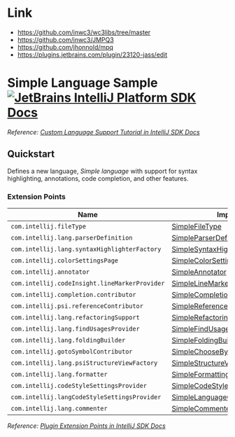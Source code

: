 # Link
- https://github.com/inwc3/wc3libs/tree/master
- https://github.com/inwc3/JMPQ3
- https://github.com/jhonnold/mpq
- https://plugins.jetbrains.com/plugin/23120-jass/edit


# Simple Language Sample [![JetBrains IntelliJ Platform SDK Docs](https://jb.gg/badges/docs.svg)][docs]
*Reference: [Custom Language Support Tutorial in IntelliJ SDK Docs][docs:custom_language_support_tutorial]*

## Quickstart

Defines a new language, _Simple language_ with support for syntax highlighting, annotations, code completion, and other features.

### Extension Points

| Name                                          | Implementation                                                                          | Extension Point Class               |
|-----------------------------------------------|-----------------------------------------------------------------------------------------|-------------------------------------|
| `com.intellij.fileType`                       | [SimpleFileType][file:SimpleFileType]                                                   | `LanguageFileType`                  |
| `com.intellij.lang.parserDefinition`          | [SimpleParserDefinition][file:SimpleParserDefinition]                                   | `ParserDefinition`                  |
| `com.intellij.lang.syntaxHighlighterFactory`  | [SimpleSyntaxHighlighterFactory][file:SimpleSyntaxHighlighterFactory]                   | `SyntaxHighlighterFactory`          |
| `com.intellij.colorSettingsPage`              | [SimpleColorSettingsPage][file:SimpleColorSettingsPage]                                 | `ColorSettingsPage`                 |
| `com.intellij.annotator`                      | [SimpleAnnotator][file:SimpleAnnotator]                                                 | `Annotator`                         |
| `com.intellij.codeInsight.lineMarkerProvider` | [SimpleLineMarkerProvider][file:SimpleLineMarkerProvider]                               | `RelatedItemLineMarkerProvider`     |
| `com.intellij.completion.contributor`         | [SimpleCompletionContributor][file:SimpleCompletionContributor]                         | `CompletionContributor`             |
| `com.intellij.psi.referenceContributor`       | [SimpleReferenceContributor][file:SimpleReferenceContributor]                           | `PsiReferenceContributor`           |
| `com.intellij.lang.refactoringSupport`        | [SimpleRefactoringSupportProvider][file:SimpleRefactoringSupportProvider]               | `RefactoringSupportProvider`        |
| `com.intellij.lang.findUsagesProvider`        | [SimpleFindUsagesProvider][file:SimpleFindUsagesProvider]                               | `FindUsagesProvider`                |
| `com.intellij.lang.foldingBuilder`            | [SimpleFoldingBuilder][file:SimpleFoldingBuilder]                                       | `FoldingBuilderEx`                  |
| `com.intellij.gotoSymbolContributor`          | [SimpleChooseByNameContributor][file:SimpleChooseByNameContributor]                     | `ChooseByNameContributor`           |
| `com.intellij.lang.psiStructureViewFactory`   | [SimpleStructureViewFactory][file:SimpleStructureViewFactory]                           | `PsiStructureViewFactory`           |
| `com.intellij.lang.formatter`                 | [SimpleFormattingModelBuilder][file:SimpleFormattingModelBuilder]                       | `FormattingModelBuilder`            |
| `com.intellij.codeStyleSettingsProvider`      | [SimpleCodeStyleSettingsProvider][file:SimpleCodeStyleSettingsProvider]                 | `CodeStyleSettingsProvider`         |
| `com.intellij.langCodeStyleSettingsProvider`  | [SimpleLanguageCodeStyleSettingsProvider][file:SimpleLanguageCodeStyleSettingsProvider] | `LanguageCodeStyleSettingsProvider` |
| `com.intellij.lang.commenter`                 | [SimpleCommenter][file:SimpleCommenter]                                                 | `Commenter`                         |

*Reference: [Plugin Extension Points in IntelliJ SDK Docs][docs:ep]*


[docs]: https://plugins.jetbrains.com/docs/intellij/
[docs:custom_language_support_tutorial]: https://plugins.jetbrains.com/docs/intellij/custom-language-support-tutorial.html
[docs:ep]: https://plugins.jetbrains.com/docs/intellij/plugin-extensions.html

[file:SimpleFileType]: ./src/main/java/org/intellij/sdk/language/SimpleFileType.java
[file:SimpleParserDefinition]: ./src/main/java/org/intellij/sdk/language/SimpleParserDefinition.java
[file:SimpleSyntaxHighlighterFactory]: ./src/main/java/org/intellij/sdk/language/SimpleSyntaxHighlighterFactory.java
[file:SimpleColorSettingsPage]: ./src/main/java/org/intellij/sdk/language/SimpleColorSettingsPage.java
[file:SimpleAnnotator]: ./src/main/java/org/intellij/sdk/language/SimpleAnnotator.java
[file:SimpleLineMarkerProvider]: ./src/main/java/org/intellij/sdk/language/SimpleLineMarkerProvider.java
[file:SimpleCompletionContributor]: ./src/main/java/org/intellij/sdk/language/SimpleCompletionContributor.java
[file:SimpleReferenceContributor]: ./src/main/java/org/intellij/sdk/language/SimpleReferenceContributor.java
[file:SimpleRefactoringSupportProvider]: ./src/main/java/org/intellij/sdk/language/SimpleRefactoringSupportProvider.java
[file:SimpleFindUsagesProvider]: ./src/main/java/org/intellij/sdk/language/SimpleFindUsagesProvider.java
[file:SimpleFoldingBuilder]: ./src/main/java/org/intellij/sdk/language/SimpleFoldingBuilder.java
[file:SimpleChooseByNameContributor]: ./src/main/java/org/intellij/sdk/language/SimpleChooseByNameContributor.java
[file:SimpleStructureViewFactory]: ./src/main/java/org/intellij/sdk/language/SimpleStructureViewFactory.java
[file:SimpleFormattingModelBuilder]: ./src/main/java/org/intellij/sdk/language/SimpleFormattingModelBuilder.java
[file:SimpleCodeStyleSettingsProvider]: ./src/main/java/org/intellij/sdk/language/SimpleCodeStyleSettingsProvider.java
[file:SimpleLanguageCodeStyleSettingsProvider]: ./src/main/java/org/intellij/sdk/language/SimpleLanguageCodeStyleSettingsProvider.java
[file:SimpleCommenter]: ./src/main/java/org/intellij/sdk/language/SimpleCommenter.java

